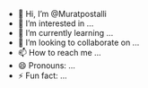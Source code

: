 - 👋 Hi, I’m @Muratpostalli
- 👀 I’m interested in ...
- 🌱 I’m currently learning ...
- 💞️ I’m looking to collaborate on ...
- 📫 How to reach me ...
- 😄 Pronouns: ...
- ⚡ Fun fact: ...

<!---
Muratpostalli/Muratpostalli is a ✨ special ✨ repository because its `README.md` (this file) appears on your GitHub profile.
You can click the Preview link to take a look at your changes.
--->
